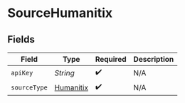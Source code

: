 # SourceHumanitix


## Fields

| Field                                         | Type                                          | Required                                      | Description                                   |
| --------------------------------------------- | --------------------------------------------- | --------------------------------------------- | --------------------------------------------- |
| `apiKey`                                      | *String*                                      | :heavy_check_mark:                            | N/A                                           |
| `sourceType`                                  | [Humanitix](../../models/shared/Humanitix.md) | :heavy_check_mark:                            | N/A                                           |